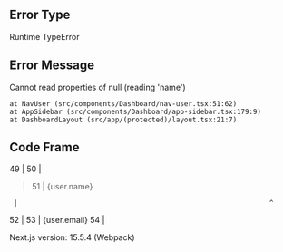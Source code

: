 ## Error Type

Runtime TypeError

## Error Message

Cannot read properties of null (reading 'name')

    at NavUser (src/components/Dashboard/nav-user.tsx:51:62)
    at AppSidebar (src/components/Dashboard/app-sidebar.tsx:179:9)
    at DashboardLayout (src/app/(protected)/layout.tsx:21:7)

## Code Frame

49 | </Avatar>
50 | <div className="grid flex-1 text-left text-sm leading-tight">

> 51 | <span className="truncate font-medium">{user.name}</span>

     |                                                              ^

52 | <span className="text-muted-foreground truncate text-xs">
53 | {user.email}
54 | </span>

Next.js version: 15.5.4 (Webpack)
